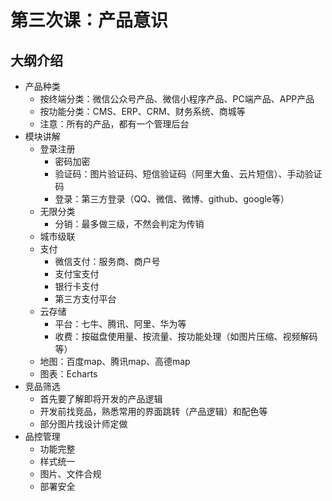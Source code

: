 # 第三次课：产品意识

## 大纲介绍

* 产品种类
    * 按终端分类：微信公众号产品、微信小程序产品、PC端产品、APP产品
    * 按功能分类：CMS、ERP、CRM、财务系统、商城等
    * 注意：所有的产品，都有一个管理后台
* 模块讲解
    * 登录注册
        * 密码加密
        * 验证码：图片验证码、短信验证码（阿里大鱼、云片短信）、手动验证码
        * 登录：第三方登录（QQ、微信、微博、github、google等）
    * 无限分类
        * 分销：最多做三级，不然会判定为传销
    * 城市级联
    * 支付
        * 微信支付：服务商、商户号
        * 支付宝支付
        * 银行卡支付
        * 第三方支付平台
    * 云存储
        * 平台：七牛、腾讯、阿里、华为等
        * 收费：按磁盘使用量、按流量、按功能处理（如图片压缩、视频解码等）
    * 地图：百度map、腾讯map、高德map
    * 图表：Echarts
* 竞品筛选
    * 首先要了解即将开发的产品逻辑
    * 开发前找竞品，熟悉常用的界面跳转（产品逻辑）和配色等
    * 部分图片找设计师定做
* 品控管理
    * 功能完整
    * 样式统一
    * 图片、文件合规
    * 部署安全